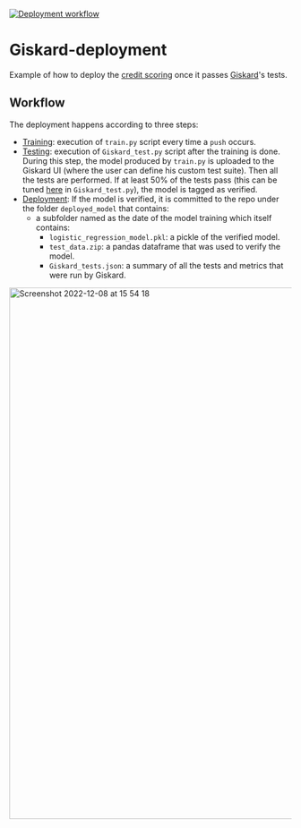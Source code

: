 [![Deployment workflow](https://github.com/rabah-khalek/Giskard-deployment/actions/workflows/deployment.yml/badge.svg)](https://github.com/rabah-khalek/Giskard-deployment/actions/workflows/deployment.yml)

# Giskard-deployment
Example of how to deploy the [credit scoring](https://github.com/Giskard-AI/giskard-examples/blob/main/Credit%20scoring%20classification%20model.ipynb) once it passes [Giskard](https://www.giskard.ai/)'s tests.

## Workflow
The deployment happens according to three steps:
- [Training](https://github.com/rabah-khalek/Giskard-deployment/blob/0f2902bf653adb04551f7be11a700e0e0e95f327/.github/workflows/deployment.yml#L5-L48): execution of `train.py` script every time a `push` occurs.
- [Testing](https://github.com/rabah-khalek/Giskard-deployment/blob/0f2902bf653adb04551f7be11a700e0e0e95f327/.github/workflows/deployment.yml#L50-L101): execution of `Giskard_test.py` script after the training is done. During this step, the model produced by `train.py` is uploaded to the Giskard UI (where the user can define his custom test suite). Then all the tests are performed. If at least 50% of the tests pass (this can be tuned [here](https://github.com/rabah-khalek/Giskard-deployment/blob/0f2902bf653adb04551f7be11a700e0e0e95f327/Giskard_test.py#L85) in `Giskard_test.py`), the model is tagged as verified.
- [Deployment](https://github.com/rabah-khalek/Giskard-deployment/blob/0f2902bf653adb04551f7be11a700e0e0e95f327/.github/workflows/deployment.yml#L103-L142): If the model is verified, it is committed to the repo under the folder `deployed_model` that contains:
  - a subfolder named as the date of the model training which itself contains: 
    - `logistic_regression_model.pkl`: a pickle of the verified model.
    - `test_data.zip`: a pandas dataframe that was used to verify the model.
    - `Giskard_tests.json`: a summary of all the tests and metrics that were run by Giskard.
    
<img width="950" alt="Screenshot 2022-12-08 at 15 54 18" src="https://user-images.githubusercontent.com/32709181/206478480-d3831099-ca5b-4a95-9282-598f6a433639.png">
